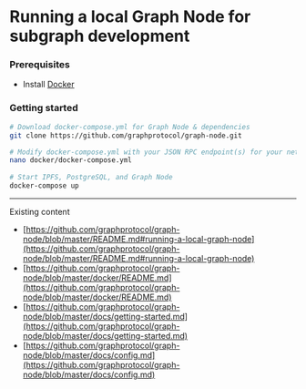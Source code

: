 # Running a local Graph Node for subgraph development

### Prerequisites

* Install [Docker](https://docs.docker.com/get-docker/)

### Getting started

```bash
# Download docker-compose.yml for Graph Node & dependencies
git clone https://github.com/graphprotocol/graph-node.git

# Modify docker-compose.yml with your JSON RPC endpoint(s) for your network(s) of interest and save the changes
nano docker/docker-compose.yml
 
# Start IPFS, PostgreSQL, and Graph Node
docker-compose up
```



***

Existing content

* [https://github.com/graphprotocol/graph-node/blob/master/README.md#running-a-local-graph-node](https://github.com/graphprotocol/graph-node/blob/master/README.md#running-a-local-graph-node)
* [https://github.com/graphprotocol/graph-node/blob/master/docker/README.md](https://github.com/graphprotocol/graph-node/blob/master/docker/README.md)
* [https://github.com/graphprotocol/graph-node/blob/master/docs/getting-started.md](https://github.com/graphprotocol/graph-node/blob/master/docs/getting-started.md)
* [https://github.com/graphprotocol/graph-node/blob/master/docs/config.md](https://github.com/graphprotocol/graph-node/blob/master/docs/config.md)
